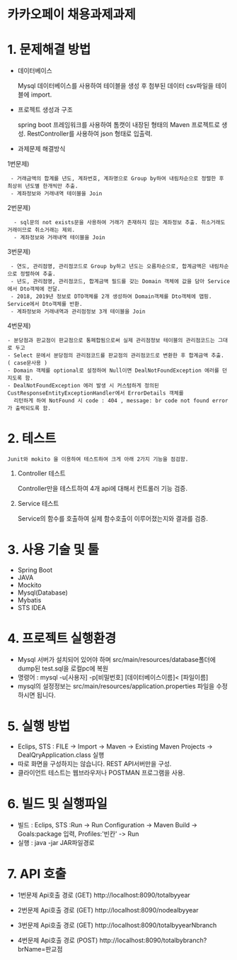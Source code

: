 # 카카오페이 채용과제과제

# 1. 문제해결 방법

 * 데이터베이스
 
   Mysql 데이터베이스를 사용하여 테이블을 생성 후 첨부된 데이터 csv파일을 테이블에 import.

 * 프로젝트 생성과 구조
    
   spring boot 프레임워크를 사용하여 톰캣이 내장된 형태의 Maven 프로젝트로 생성. 
   RestController를 사용하여 json 형태로 입출력.

 * 과제문제 해결방식
 
  1번문제)
  
     - 거래금액의 합계를 년도, 계좌번호, 계좌명으로 Group by하여 내림차순으로 정렬한 후 최상위 년도별 한개씩만 추출.
     - 계좌정보와 거래내역 테이블을 Join
     
  2번문제) 
  
      - sql문의 not exists문을 사용하여 거래가 존재하지 않는 계좌정보 추출. 취소거래도 거래이므로 취소거래는 제외.
      - 계좌정보와 거래내역 테이블을 Join
     
  3번문제) 
   
     - 연도, 관리점명, 관리점코드로 Group by하고 년도는 오름차순으로, 합계금액은 내림차순으로 정렬하여 추출.
     - 년도, 관리점명, 관리점코드, 합계금액 필드를 갖는 Domain 객체에 값을 담아 Service에서 Dto객체에 전달.
     - 2018, 2019년 정보로 DTO객체를 2개 생성하여 Domain객체를 Dto객체에 맵핑. Service에서 Dto객체를 반환.
     - 계좌정보와 거래내역과 관리점정보 3개 테이블을 Join
     
  4번문제) 
   
    - 분당점과 판교점이 판교점으로 통페합됨으로써 실제 관리점정보 테이블의 관리점코드는 그대로 두고 
    - Select 문에서 분당점의 관리점코드를 판교점의 관리점코드로 변환한 후 합계금액 추출. ( case문사용 )
    - Domain 객체를 optional로 설정하여 Null이면 DealNotFoundException 에러를 던지도록 함. 
    - DealNotFoundException 에러 발생 시 커스텀하게 정의된 CustResponseEntityExceptionHandler에서 ErrorDetails 객체를 
      리턴하게 하여 NotFound 시 code : 404 , message: br code not found error 가 출력되도록 함.
  
# 2. 테스트
   
    Junit와 mokito 을 이용하여 테스트하여 크게 아래 2가지 기능을 점검함.
  
 1) Controller 테스트 
 
    Controller만을 테스트하여 4개 api에 대해서 컨트롤러 기능 검증.
    
 2) Service 테스트 
 
    Service의 함수를 호출하여 실제 함수호출이 이루어졌는지와 결과를 검증.
 
 

# 3. 사용 기술 및 툴

* Spring Boot
* JAVA
* Mockito
* Mysql(Database)
* Mybatis
* STS IDEA 

# 4. 프로젝트 실행환경

* Mysql 서버가 설치되어 있어야 하며 src/main/resources/database폴더에 dump된 test.sql을 로컬pc에 복원
* 명령어 : mysql -u[사용자] -p[비밀번호]  [데이터베이스이름]< [파일이름]
* mysql의 설정정보는 src/main/resources/application.properties 파일을 수정하시면 됩니다.

# 5. 실행 방법

 - Eclips, STS : FILE -> Import -> Maven -> Existing Maven Projects -> DealQryApplication.class 실행
 - 따로 화면을 구성하지는 않습니다. REST API서버만을 구성.
 - 클라이언트 테스트는 웹브라우저나 POSTMAN 프로그램을 사용.

# 6. 빌드 및 실행파일

- 빌드 : Eclips, STS :Run -> Run Configuration -> Maven Build -> Goals:package 입력, Profiles:'빈칸' -> Run
- 실행 : java -jar JAR파일경로

# 7. API 호출

* 1번문제 Api호출 경로 (GET)
  http://localhost:8090/totalbyyear 

* 2번문제 Api호출 경로 (GET)
  http://localhost:8090/nodealbyyear

* 3번문제 Api호출 경로 (GET)
  http://localhost:8090/totalbyyearNbranch

* 4번문제 Api호출 경로 (POST)
  http://localhost:8090/totalbybranch?brName=판교점



